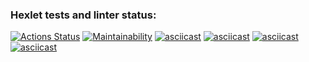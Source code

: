 ### Hexlet tests and linter status:
[![Actions Status](https://github.com/Mamokor/frontend-project-44/workflows/hexlet-check/badge.svg)](https://github.com/Mamokor/frontend-project-44/actions)
[![Maintainability](https://api.codeclimate.com/v1/badges/3110ca662c3380ecd380/maintainability)](https://codeclimate.com/github/Mamokor/frontend-project-44/maintainability)
[![asciicast](https://asciinema.org/a/gWPP72qhKJxwGunvktBoPHvDa.svg)](https://asciinema.org/a/gWPP72qhKJxwGunvktBoPHvDa)
[![asciicast](https://asciinema.org/a/0jEtugTs4kLNq3oAS9vrXzpOZ.svg)](https://asciinema.org/a/0jEtugTs4kLNq3oAS9vrXzpOZ)
[![asciicast](https://asciinema.org/a/R73aXYCKBfZsTjMUy7eUzK17n.svg)](https://asciinema.org/a/R73aXYCKBfZsTjMUy7eUzK17n)
[![asciicast](https://asciinema.org/a/x8aAB1etB6zv5qBtBVdOkCbLD.svg)](https://asciinema.org/a/x8aAB1etB6zv5qBtBVdOkCbLD)
